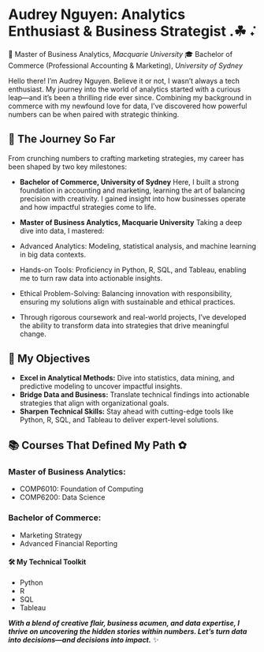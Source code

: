 # Audrey Nguyen: Analytics Enthusiast & Business Strategist .☘︎ ݁˖

🌱 Master of Business Analytics, *Macquarie University*
🎓 Bachelor of Commerce (Professional Accounting & Marketing), *University of Sydney*

Hello there! I’m Audrey Nguyen. Believe it or not, I wasn’t always a tech enthusiast. My journey into the world of analytics started with a curious leap—and it’s been a thrilling ride ever since. Combining my background in commerce with my newfound love for data, I’ve discovered how powerful numbers can be when paired with strategic thinking.

## 🚀 The Journey So Far
From crunching numbers to crafting marketing strategies, my career has been shaped by two key milestones:

* **Bachelor of Commerce, University of Sydney**
Here, I built a strong foundation in accounting and marketing, learning the art of balancing precision with creativity. I gained insight into how businesses operate and how impactful strategies come to life.

* **Master of Business Analytics, Macquarie University**
Taking a deep dive into data, I mastered:

* Advanced Analytics: Modeling, statistical analysis, and machine learning in big data contexts.
* Hands-on Tools: Proficiency in Python, R, SQL, and Tableau, enabling me to turn raw data into actionable insights.
* Ethical Problem-Solving: Balancing innovation with responsibility, ensuring my solutions align with sustainable and ethical practices.
* Through rigorous coursework and real-world projects, I’ve developed the ability to transform data into strategies that drive meaningful change.

## 🎯 My Objectives
* **Excel in Analytical Methods:** Dive into statistics, data mining, and predictive modeling to uncover impactful insights.
* **Bridge Data and Business:** Translate technical findings into actionable strategies that align with organizational goals.
* **Sharpen Technical Skills:** Stay ahead with cutting-edge tools like Python, R, SQL, and Tableau to deliver expert-level solutions.

## 📚 Courses That Defined My Path ✿
### Master of Business Analytics:
* COMP6010: Foundation of Computing
* COMP6200: Data Science

### Bachelor of Commerce:
* Marketing Strategy
* Advanced Financial Reporting

#### 🛠 My Technical Toolkit
* Python
* R
* SQL
* Tableau
  
***With a blend of creative flair, business acumen, and data expertise, I thrive on uncovering the hidden stories within numbers. Let’s turn data into decisions—and decisions into impact.*** ✨

